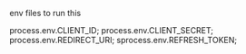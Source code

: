 env files to run this

process.env.CLIENT_ID;
process.env.CLIENT_SECRET;
process.env.REDIRECT_URI;
sprocess.env.REFRESH_TOKEN;
